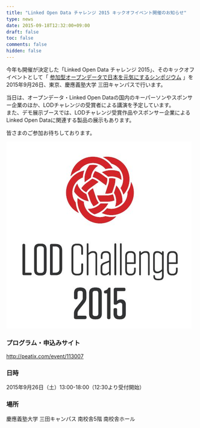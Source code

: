 ```yaml
---
title: "Linked Open Data チャレンジ 2015 キックオフイベント開催のお知らせ"
type: news
date: 2015-09-18T12:32:00+09:00
draft: false
toc: false
comments: false
hidden: false
---
```


今年も開催が決定した「Linked Open Data チャレンジ 2015」、そのキックオフイベントとして「
[参加型オープンデータで日本を元気にするシンポジウム](http://peatix.com/event/113007)
」を2015年9月26日、東京、慶應義塾大学 三田キャンパスで行います。  

当日は、オープンデータ・Linked Open Dataの国内のキーパーソンやスポンサー企業のほか、LODチャレンジの受賞者による講演を予定しています。  
また、デモ展示ブースでは、LODチャレンジ受賞作品やスポンサー企業によるLinked Open Dataに関連する製品の展示もあります。  

皆さまのご参加お待ちしております。  

![LODチャレンジ2015](/wp-content/uploads/2015/09/lodc2015logo.jpg)  

### プログラム・申込みサイト

<http://peatix.com/event/113007>  

### 日時

2015年9月26日（土）13:00-18:00（12:30より受付開始）  

### 場所

慶應義塾大学 三田キャンパス 南校舎5階 南校舎ホール  


